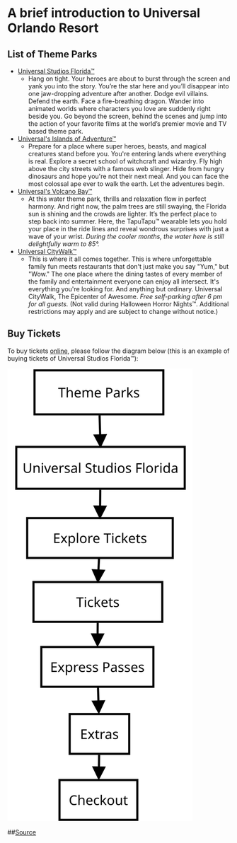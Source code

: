 # A brief introduction to **Universal Orlando Resort**
## List of Theme Parks
- [Universal Studios Florida™](https://www.universalorlando.com/web/en/us/theme-parks/universal-studios-florida/index.html#subnav-a)
  - Hang on tight. Your heroes are about to burst through the screen and yank you into the story. You’re the star here and you’ll disappear into one jaw-dropping adventure after another. Dodge evil villains. Defend the earth. Face a fire-breathing dragon. Wander into animated worlds where characters you love are suddenly right beside you. Go beyond the screen, behind the scenes and jump into the action of your favorite films at the world’s premier movie and TV based theme park. 
- [Universal's Islands of Adventure™](https://www.universalorlando.com/web/en/us/theme-parks/islands-of-adventure/index.html)
  - Prepare for a place where super heroes, beasts, and magical creatures stand before you. You're entering lands where everything is real. Explore a secret school of witchcraft and wizardry. Fly high above the city streets with a famous web slinger. Hide from hungry dinosaurs and hope you're not their next meal. And you can face the most colossal ape ever to walk the earth. Let the adventures begin.
- [Universal's Volcano Bay™](https://www.universalorlando.com/web/en/us/theme-parks/volcano-bay/index.html)
  - At this water theme park, thrills and relaxation flow in perfect harmony. And right now, the palm trees are still swaying, the Florida sun is shining and the crowds are lighter. It’s the perfect place to step back into summer. Here, the TapuTapu™ wearable lets you hold your place in the ride lines and reveal wondrous surprises with just a wave of your wrist. *During the cooler months, the water here is still delightfully warm to 85°.*
- [Universal CityWalk™](https://www.universalorlando.com/web/en/us/theme-parks/citywalk/index.html)
  - This is where it all comes together. This is where unforgettable family fun meets restaurants that don't just make you say "Yum," but "Wow." The one place where the dining tastes of every member of the family and entertainment everyone can enjoy all intersect. It's everything you're looking for. And anything but ordinary. Universal CityWalk, The Epicenter of Awesome. *Free self-parking after 6 pm for all guests.* (Not valid during Halloween Horror Nights™. Additional restrictions may apply and are subject to change without notice.)

## Buy Tickets
To buy tickets [online](https://www.universalorlando.com/web-store/en/us/park-tickets/index.html?days=3&flr=0), please follow the diagram below (this is an example of buying tickets of Universal Studios Florida™):

<img src="yifeili_week2.svg" alt="ALT TEXT"/>

##[Source](https://www.universalorlando.com/web/en/us/index.html)

<!-- This line can also add the svg diagram ![svg diagram](yifeili_week2.svg) -->